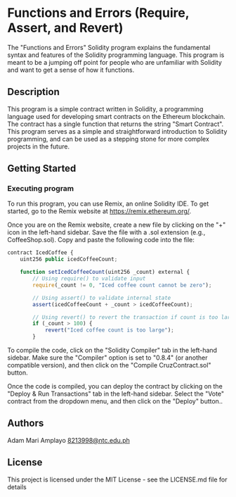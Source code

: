 # Functions and Errors (Require, Assert, and Revert)

The "Functions and Errors" Solidity program explains the fundamental syntax and features of the Solidity programming language. This program is meant to be a jumping off point for people who are unfamiliar with Solidity and want to get a sense of how it functions.

## Description

This program is a simple contract written in Solidity, a programming language used for developing smart contracts on the Ethereum blockchain. The contract has a single function that returns the string "Smart Contract". This program serves as a simple and straightforward introduction to Solidity programming, and can be used as a stepping stone for more complex projects in the future.

## Getting Started

### Executing program

To run this program, you can use Remix, an online Solidity IDE. To get started, go to the Remix website at https://remix.ethereum.org/.

Once you are on the Remix website, create a new file by clicking on the "+" icon in the left-hand sidebar. Save the file with a .sol extension (e.g., CoffeeShop.sol). Copy and paste the following code into the file:


```javascript 
contract IcedCoffee {
    uint256 public icedCoffeeCount;

    function setIcedCoffeeCount(uint256 _count) external {
        // Using require() to validate input
        require(_count != 0, "Iced coffee count cannot be zero");

        // Using assert() to validate internal state
        assert(icedCoffeeCount + _count > icedCoffeeCount);

        // Using revert() to revert the transaction if count is too large
        if (_count > 100) {
            revert("Iced coffee count is too large");
        }
```

To compile the code, click on the "Solidity Compiler" tab in the left-hand sidebar. Make sure the "Compiler" option is set to "0.8.4" (or another compatible version), and then click on the "Compile CruzContract.sol" button.

Once the code is compiled, you can deploy the contract by clicking on the "Deploy & Run Transactions" tab in the left-hand sidebar. Select the "Vote" contract from the dropdown menu, and then click on the "Deploy" button..

## Authors

Adam Mari Amplayo
8213998@ntc.edu.ph

## License

This project is licensed under the MIT License - see the LICENSE.md file for details
